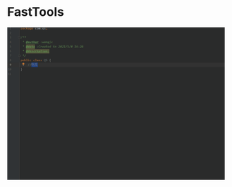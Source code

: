 # FastTools

![使用方法](https://github.com/wangjianchi/FastTools/blob/master/ScreenShot/Translate.gif)
